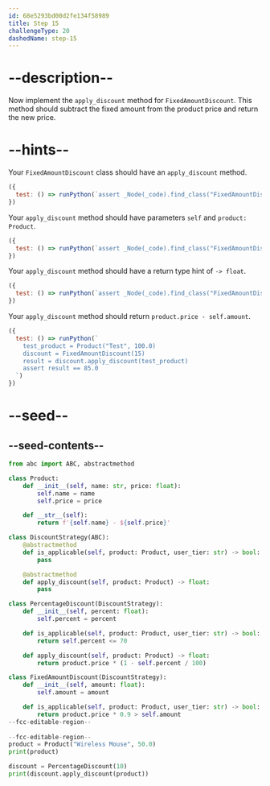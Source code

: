 ```yaml
---
id: 68e5293bd00d2fe134f58989
title: Step 15
challengeType: 20
dashedName: step-15
---
```


# --description--

Now implement the `apply_discount` method for `FixedAmountDiscount`. This method should subtract the fixed amount from the product price and return the new price.

# --hints--

Your `FixedAmountDiscount` class should have an `apply_discount` method.

```js
({
  test: () => runPython(`assert _Node(_code).find_class("FixedAmountDiscount").has_function("apply_discount")`)
})
```

Your `apply_discount` method should have parameters `self` and `product: Product`.

```js
({
  test: () => runPython(`assert _Node(_code).find_class("FixedAmountDiscount").find_function("apply_discount").has_args("self, product: Product")`)
})
```

Your `apply_discount` method should have a return type hint of `-> float`.

```js
({
  test: () => runPython(`assert _Node(_code).find_class("FixedAmountDiscount").find_function("apply_discount").has_returns("float")`)
})
```

Your `apply_discount` method should return `product.price - self.amount`.

```js
({
  test: () => runPython(`
    test_product = Product("Test", 100.0)
    discount = FixedAmountDiscount(15)
    result = discount.apply_discount(test_product)
    assert result == 85.0
  `)
})
```

# --seed--

## --seed-contents--

```py
from abc import ABC, abstractmethod

class Product:
    def __init__(self, name: str, price: float):
        self.name = name
        self.price = price

    def __str__(self):
        return f'{self.name} - ${self.price}'

class DiscountStrategy(ABC):
    @abstractmethod
    def is_applicable(self, product: Product, user_tier: str) -> bool:
        pass

    @abstractmethod
    def apply_discount(self, product: Product) -> float:
        pass

class PercentageDiscount(DiscountStrategy):
    def __init__(self, percent: float):
        self.percent = percent

    def is_applicable(self, product: Product, user_tier: str) -> bool:
        return self.percent <= 70

    def apply_discount(self, product: Product) -> float:
        return product.price * (1 - self.percent / 100)

class FixedAmountDiscount(DiscountStrategy):
    def __init__(self, amount: float):
        self.amount = amount

    def is_applicable(self, product: Product, user_tier: str) -> bool:
        return product.price * 0.9 > self.amount
--fcc-editable-region--
    
--fcc-editable-region--
product = Product("Wireless Mouse", 50.0)
print(product)

discount = PercentageDiscount(10)
print(discount.apply_discount(product))
```
